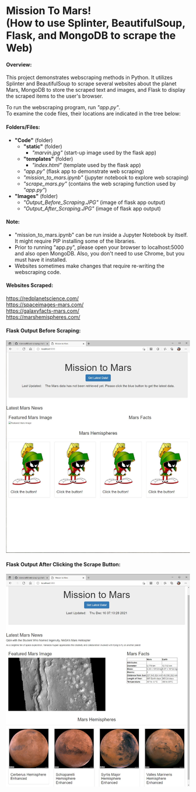 <h1> Mission To Mars! <br>
(How to use Splinter, BeautifulSoup, Flask, and MongoDB to scrape the Web) </h1>

#### Overview:
This project demonstrates webscraping methods in Python.  It utilizes Splinter and BeautifulSoup to scrape several websites about the planet Mars,
MongoDB to store the scraped text and images, and Flask to display the scraped items to the user's browser.

To run the webscraping program, run *"app.py"*. <br>
To examine the code files, their locations are indicated in the tree below:

#### Folders/Files:

* **"Code"** (folder)
   * **"static"** (folder) <br>
      * *"marvin.jpg"* (start-up image used by the flask app) <br>
   * **"templates"** (folder) <br>
      * *"index.html"* (template used by the flask app) <br>
   * *"app.py"* (flask app to demonstrate web scraping) <br>
   * *"mission_to_mars.ipynb"* (jupyter notebook to explore web scraping) <br>
   * *"scrape_mars.py"* (contains the web scraping function used by *"app.py"*) <br>
* **"Images"** (folder) <br>
   * *"Output_Before_Scraping.JPG"* (image of flask app output) <br>
   * *"Output_After_Scraping.JPG"* (image of flask app output) <br>

#### Note: <br>

+ "mission_to_mars.ipynb" can be run inside a Jupyter Notebook by itself. It might require PIP installing some of the libraries. <br>
+ Prior to running "app.py", please open your browser to localhost:5000 and also open MongoDB. Also, you don't need to use Chrome, but you must have it installed.<br>
+ Websites sometimes make changes that require re-writing the webscraping code.

#### Websites Scraped:
https://redplanetscience.com/ <br>
https://spaceimages-mars.com/ <br>
https://galaxyfacts-mars.com/ <br>
https://marshemispheres.com/ <br>

#### Flask Output Before Scraping:
<img src="Images/Output_Before_Scraping.JPG"> <br>

#### Flask Output After Clicking the Scrape Button:
<img src="Images/Output_After_Scraping.JPG"> <br> 
